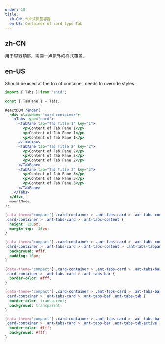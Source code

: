 ```yaml
---
order: 10
title:
  zh-CN: 卡片式页签容器
  en-US: Container of card type Tab
---
```


## zh-CN

用于容器顶部，需要一点额外的样式覆盖。

## en-US

Should be used at the top of container, needs to override styles.

```jsx
import { Tabs } from 'antd';

const { TabPane } = Tabs;

ReactDOM.render(
  <div className="card-container">
    <Tabs type="card">
      <TabPane tab="Tab Title 1" key="1">
        <p>Content of Tab Pane 1</p>
        <p>Content of Tab Pane 1</p>
        <p>Content of Tab Pane 1</p>
      </TabPane>
      <TabPane tab="Tab Title 2" key="2">
        <p>Content of Tab Pane 2</p>
        <p>Content of Tab Pane 2</p>
        <p>Content of Tab Pane 2</p>
      </TabPane>
      <TabPane tab="Tab Title 3" key="3">
        <p>Content of Tab Pane 3</p>
        <p>Content of Tab Pane 3</p>
        <p>Content of Tab Pane 3</p>
      </TabPane>
    </Tabs>
  </div>,
  mountNode,
);
```

```css
[data-theme='compact'] .card-container > .ant-tabs-card > .ant-tabs-content,
.card-container > .ant-tabs-card > .ant-tabs-content {
  height: 120px;
  margin-top: -16px;
}

[data-theme='compact'] .card-container > .ant-tabs-card > .ant-tabs-content > .ant-tabs-tabpane,
.card-container > .ant-tabs-card > .ant-tabs-content > .ant-tabs-tabpane {
  background: #fff;
  padding: 16px;
}

[data-theme='compact'] .card-container > .ant-tabs-card > .ant-tabs-bar,
.card-container > .ant-tabs-card > .ant-tabs-bar {
  border-color: #fff;
}

[data-theme='compact'] .card-container > .ant-tabs-card > .ant-tabs-bar .ant-tabs-tab,
.card-container > .ant-tabs-card > .ant-tabs-bar .ant-tabs-tab {
  border-color: transparent;
  background: transparent;
}

[data-theme='compact'] .card-container > .ant-tabs-card > .ant-tabs-bar .ant-tabs-tab-active,
.card-container > .ant-tabs-card > .ant-tabs-bar .ant-tabs-tab-active {
  border-color: #fff;
  background: #fff;
}
```

<style>
#components-tabs-demo-card-top .code-box-demo {
  background: #F5F5F5;
  overflow: hidden;
  padding: 24px;
}
[data-theme="dark"] .card-container > .ant-tabs-card > .ant-tabs-bar .ant-tabs-tab {
  border-color: transparent;
  background: transparent;
}
[data-theme="dark"] #components-tabs-demo-card-top .code-box-demo {
  background: #000;
}
[data-theme="dark"] .card-container > .ant-tabs-card > .ant-tabs-content > .ant-tabs-tabpane {
  background: #141414;
}
[data-theme="dark"] .card-container > .ant-tabs-card > .ant-tabs-bar {
  border-color: #141414;
}
[data-theme="dark"] .card-container > .ant-tabs-card > .ant-tabs-bar .ant-tabs-tab-active {
  border-color: #141414;
  background: #141414;
}
</style>
